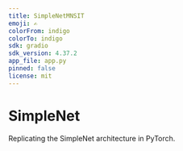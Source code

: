 ```yaml
---
title: SimpleNetMNSIT
emoji: ✍️
colorFrom: indigo
colorTo: indigo
sdk: gradio
sdk_version: 4.37.2
app_file: app.py
pinned: false
license: mit
---
```


# SimpleNet

Replicating the SimpleNet architecture in PyTorch.
